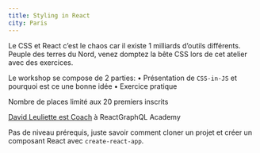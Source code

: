 ```yaml
---
title: Styling in React
city: Paris
---
```


Le CSS et React c’est le chaos car il existe 1 milliards d’outils différents.
Peuple des terres du Nord, venez domptez la bête CSS lors de cet atelier avec des exercices.

Le workshop se compose de 2 parties:
• Présentation de `CSS-in-JS` et pourquoi est ce une bonne idée
• Exercice pratique

Nombre de places limité aux 20 premiers inscrits

[David Leuliette est Coach](/about-us#david-leuliette) à ReactGraphQL Academy

Pas de niveau prérequis, juste savoir comment cloner un projet et créer un composant React avec `create-react-app`.
